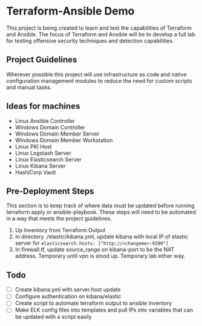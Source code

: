 # Terraform-Ansible Demo

This project is being created to learn and test the capabilities of Terraform and Ansible. The focus of Terraform and Ansible will be to develop a full lab for testing offensive security techniques and detection capabilities. 

## Project Guidelines

Wherever possible this project will use infrastructure as code and native configuration management modules to reduce the need for custom scripts and manual tasks. 


## Ideas for machines

* Linux Ansible Controller
* Windows Domain Controller
* Windows Domain Member Server
* Windows Domain Member Workstation
* Linux PKI Host
* Linux Logstash Server
* Linux Elasticsearch Server
* Linux Kibana Server
* HashiCorp Vault


## Pre-Deployment Steps
This section is to keep track of where data must be updated before running terraform apply or ansible-playbook. These steps will need to be automated in a way that meets the project guidelines.

1. Up Inventory from Terraform Output
2. In directory ./elastic/kibana.yml, update kibana with local IP of elastic server for ```elasticsearch.hosts: ["http://<changeme>:9200"]```
3. In firewall.tf, update source_range on kibana-port to be the NAT address. Temporary until vpn is stood up. Temporary lab either way. 


## Todo
- [ ] Create kibana.yml with server.host update
- [ ] Configure authentication on kibana/elastic 
- [ ] Create script to automate terraform output to ansible inventory
- [ ] Make ELK config files into templates and pull IPs into variables that can be updated with a script easily

